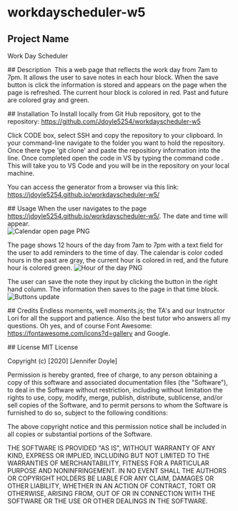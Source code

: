 # workdayscheduler-w5
## Project Name 
Work Day Scheduler

## Description 
This a web page that reflects the work day from 7am to 7pm.  It allows the user to save notes in each hour block.   When the save button is click the information is stored and appears on the page when the page is refreshed.  The current hour block is colored in red.  Past and future are colored gray and green. 

## Installation
To Install locally from Git Hub repository, got to the repository: https://github.com/Jdoyle5254/workdayscheduler-w5

 Click CODE box, select SSH and copy the repository to your clipboard. In your command-line navigate to the folder you want to hold the repository. Once there type 'git clone' and paste the repositiory information into the line. Once completed open the code in VS by typing the command code . This will take you to VS Code and you will be in the repository on your local machine.  

  You can access the generator from a browser via this link:  https://jdoyle5254.github.io/workdayscheduler-w5/

## Usage
When the user navigates to the page https://jdoyle5254.github.io/workdayscheduler-w5/.   The date and time will appear.  
![Calendar  open page PNG](https://user-images.githubusercontent.com/69594945/97768106-bd930680-1aee-11eb-828c-00526afa59e6.PNG)


The page shows 12 hours of the day from 7am to 7pm with a text field for the user to add reminders to the time of day.  The calendar is color coded hours in the  past are gray, the current hour is colored in red, and the future hour is colored green.
![Hour of the day PNG](https://user-images.githubusercontent.com/69594945/97768107-bd930680-1aee-11eb-969d-5262c783f1b6.PNG)



The user can save the note they input  by clicking the button in the right hand column.  The information then saves to the page in that time block.  
![Buttons update ](https://user-images.githubusercontent.com/69594945/97768105-bd930680-1aee-11eb-8d5d-181299a3fb13.PNG)


## Credits
Endless moments, well moments.js; the TA's and our Instructor Lori for all the support and patience.  Also the best tutor who answers all my questions. Oh yes, and of course Font Awesome: https://fontawesome.com/icons?d=gallery and Google. 

## License
MIT License

Copyright (c) [2020] [Jennifer Doyle]

Permission is hereby granted, free of charge, to any person obtaining a copy of this software and associated documentation files (the "Software"), to deal in the Software without restriction, including without limitation the rights to use, copy, modify, merge, publish, distribute, sublicense, and/or sell copies of the Software, and to permit persons to whom the Software is furnished to do so, subject to the following conditions:

The above copyright notice and this permission notice shall be included in all copies or substantial portions of the Software.

THE SOFTWARE IS PROVIDED "AS IS", WITHOUT WARRANTY OF ANY KIND, EXPRESS OR IMPLIED, INCLUDING BUT NOT LIMITED TO THE WARRANTIES OF MERCHANTABILITY, FITNESS FOR A PARTICULAR PURPOSE AND NONINFRINGEMENT. IN NO EVENT SHALL THE AUTHORS OR COPYRIGHT HOLDERS BE LIABLE FOR ANY CLAIM, DAMAGES OR OTHER LIABILITY, WHETHER IN AN ACTION OF CONTRACT, TORT OR OTHERWISE, ARISING FROM, OUT OF OR IN CONNECTION WITH THE SOFTWARE OR THE USE OR OTHER DEALINGS IN THE SOFTWARE.
